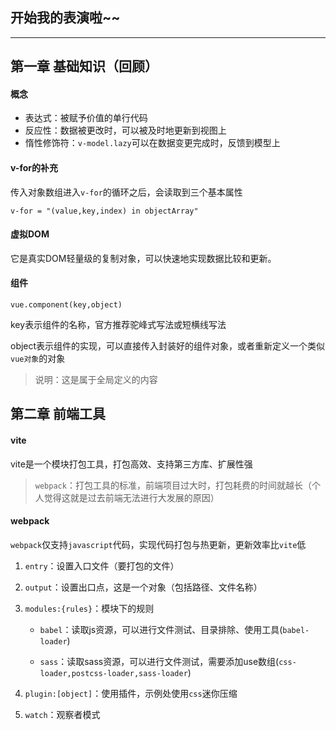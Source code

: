 ## 开始我的表演啦~~

---

## 第一章 基础知识（回顾）

#### 概念

- 表达式：被赋予价值的单行代码
- 反应性：数据被更改时，可以被及时地更新到视图上
- 惰性修饰符：`v-model.lazy`可以在数据变更完成时，反馈到模型上

#### v-for的补充

传入对象数组进入`v-for`的循环之后，会读取到三个基本属性

`v-for = "(value,key,index) in objectArray"`

#### 虚拟DOM

它是真实DOM轻量级的复制对象，可以快速地实现数据比较和更新。

#### 组件

`vue.component(key,object)`

key表示组件的名称，官方推荐驼峰式写法或短横线写法

object表示组件的实现，可以直接传入封装好的组件对象，或者重新定义一个类似`vue对象`的对象

> 说明：这是属于全局定义的内容

## 第二章 前端工具

#### vite

vite是一个模块打包工具，打包高效、支持第三方库、扩展性强

> `webpack`：打包工具的标准，前端项目过大时，打包耗费的时间就越长（个人觉得这就是过去前端无法进行大发展的原因）

#### webpack

`webpack`仅支持`javascript`代码，实现代码打包与热更新，更新效率比`vite`低

1. `entry`：设置入口文件（要打包的文件）

2. `output`：设置出口点，这是一个对象（包括路径、文件名称）

3. `modules:{rules}`：模块下的规则
   
   - `babel`：读取js资源，可以进行文件测试、目录排除、使用工具(`babel-loader`)
   
   - `sass`：读取sass资源，可以进行文件测试，需要添加use数组(`css-loader,postcss-loader,sass-loader`)

4. `plugin:[object]`：使用插件，示例处使用`css`迷你压缩

5. `watch`：观察者模式
